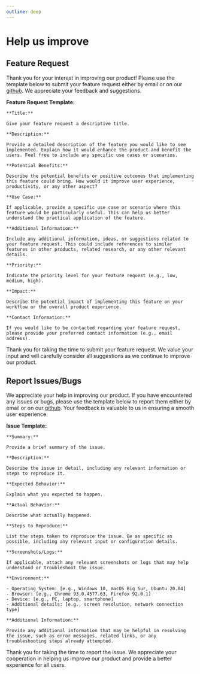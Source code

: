 ```yaml
---
outline: deep
---
```


# Help us improve

## Feature Request

Thank you for your interest in improving our product! Please use the template below to submit your feature request either by email or on our [github](https://github.com/NFDI4Chem/ontology-elements/issues). We appreciate your feedback and suggestions.

**Feature Request Template:**

```
**Title:**

Give your feature request a descriptive title.

**Description:**

Provide a detailed description of the feature you would like to see implemented. Explain how it would enhance the product and benefit the users. Feel free to include any specific use cases or scenarios.

**Potential Benefits:**

Describe the potential benefits or positive outcomes that implementing this feature could bring. How would it improve user experience, productivity, or any other aspect?

**Use Case:**

If applicable, provide a specific use case or scenario where this feature would be particularly useful. This can help us better understand the practical application of the feature.

**Additional Information:**

Include any additional information, ideas, or suggestions related to your feature request. This could include references to similar features in other products, related research, or any other relevant details.

**Priority:**

Indicate the priority level for your feature request (e.g., low, medium, high).

**Impact:**

Describe the potential impact of implementing this feature on your workflow or the overall product experience.

**Contact Information:**

If you would like to be contacted regarding your feature request, please provide your preferred contact information (e.g., email address).
```

Thank you for taking the time to submit your feature request. We value your input and will carefully consider all suggestions as we continue to improve our product.

## Report Issues/Bugs

We appreciate your help in improving our product. If you have encountered any issues or bugs, please use the template below to report them either by email or on our [github](https://github.com/NFDI4Chem/ontology-elements/issues). Your feedback is valuable to us in ensuring a smooth user experience.

**Issue Template:**

```
**Summary:**

Provide a brief summary of the issue.

**Description:**

Describe the issue in detail, including any relevant information or steps to reproduce it.

**Expected Behavior:**

Explain what you expected to happen.

**Actual Behavior:**

Describe what actually happened.

**Steps to Reproduce:**

List the steps taken to reproduce the issue. Be as specific as possible, including any relevant input or configuration details.

**Screenshots/Logs:**

If applicable, attach any relevant screenshots or logs that may help understand or troubleshoot the issue.

**Environment:**

- Operating System: [e.g., Windows 10, macOS Big Sur, Ubuntu 20.04]
- Browser: [e.g., Chrome 93.0.4577.63, Firefox 92.0.1]
- Device: [e.g., PC, laptop, smartphone]
- Additional details: [e.g., screen resolution, network connection type]

**Additional Information:**

Provide any additional information that may be helpful in resolving the issue, such as error messages, related links, or any troubleshooting steps already attempted.

```

Thank you for taking the time to report the issue. We appreciate your cooperation in helping us improve our product and provide a better experience for all users.
